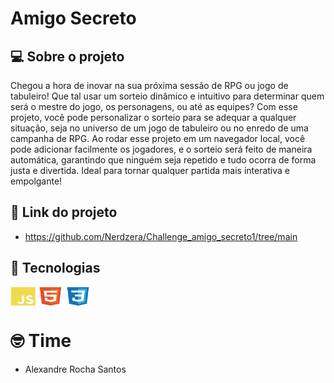 # Amigo Secreto


## 💻 Sobre o projeto

Chegou a hora de inovar na sua próxima sessão de RPG ou jogo de tabuleiro! Que tal usar um sorteio dinâmico e intuitivo para determinar quem será o mestre do jogo, os personagens, ou até as equipes? Com esse projeto, você pode personalizar o sorteio para se adequar a qualquer situação, seja no universo de um jogo de tabuleiro ou no enredo de uma campanha de RPG. Ao rodar esse projeto em um navegador local, você pode adicionar facilmente os jogadores, e o sorteio será feito de maneira automática, garantindo que ninguém seja repetido e tudo ocorra de forma justa e divertida. Ideal para tornar qualquer partida mais interativa e empolgante!

## 🔗 Link do projeto
- https://github.com/Nerdzera/Challenge_amigo_secreto1/tree/main
## 🚀 Tecnologias

  <div style="flex-basis: 48%;">
    <img align="center" alt="Js" height="30" width="40" src="https://raw.githubusercontent.com/devicons/devicon/master/icons/javascript/javascript-plain.svg">
    <img align="center" alt="HTML" height="30" width="40" src="https://raw.githubusercontent.com/devicons/devicon/master/icons/html5/html5-original.svg">
    <img align="center" alt="CSS" height="30" width="40" src="https://raw.githubusercontent.com/devicons/devicon/master/icons/css3/css3-original.svg">
  </div>
  
# 🤓 Time
- Alexandre Rocha Santos

